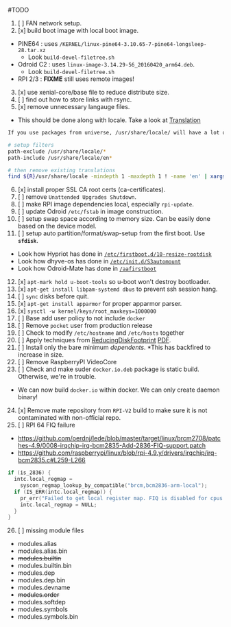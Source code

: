 #TODO

1. [ ] FAN network setup.  
2. [x] build boot image with local boot image.  
  - PINE64 : uses `/KERNEL/linux-pine64-3.10.65-7-pine64-longsleep-28.tar.xz`  
    * Look `build-devel-filetree.sh` 
  - Odroid C2 : uses `linux-image-3.14.29-56_20160420_arm64.deb`. 
    * Look `build-devel-filetree.sh`  
  - RPI 2/3 : **FIXME** still uses remote images!
3. [x] use xenial-core/base file to reduce distribute size.  
4. [ ] find out how to store links with rsync.  
5. [x] remove unnecessary langauge files.  
  - This should be done along with locale. Take a look at [Translation](https://wiki.ubuntu.com/ReducingDiskFootprint#Translations)	

  ```sh
  If you use packages from universe, /usr/share/locale/ will have a lot of (probably unneeded) translations. If you only need to support a relatively small subset of languages, the unnecessary ones can be filtered out with above dpkg   filters:
  
  # setup filters
  path-exclude /usr/share/locale/*
  path-include /usr/share/locale/en*
  
  # then remove existing translations
  find ${R}/usr/share/locale -mindepth 1 -maxdepth 1 ! -name 'en' | xargs rm -r
  ```    
6. [x] install proper SSL CA root certs (ca-certificates).  
7. [ ] remove `Unattended Upgrades Shutdown`.  
8. [ ] make RPI image dependencies local, especially `rpi-update`.  
9. [ ] update Odroid `/etc/fstab` in image construction.  
10. [ ] setup swap space according to memory size. Can be easily done based on the device model.  
11. [ ] setup auto partition/format/swap-setup from the first boot. Use **`sfdisk`**.  
  - Look how Hypriot has done in [`/etc/firstboot.d/10-resize-rootdisk`](./DOCUMENT/10-resize-rootdisk.sh)  
  - Look how dhyve-os has done in [`/etc/init.d/S3automount`](./DOCUMENT/S03automount.sh)
  - Look how Odroid-Mate has done in [`/aafirstboot`](./DOCUMENT/first_boot_odroid_mate.sh)
12. [x] `apt-mark hold u-boot-tools` so u-boot won't destroy bootloader.
13. [x] `apt-get install libpam-systemd dbus` to prevent ssh session hang.
14. [ ] `sync` disks before quit.
15. [x] `apt-get install apparmor` for proper apparmor parser.
16. [x] `sysctl -w kernel/keys/root_maxkeys=1000000`
17. [ ] Base add user policy to not include `docker`
18. [ ] Remove `pocket` user from production release
19. [ ] Check to modify `/etc/hostname` and `/etc/hosts` together
20. [ ] Apply techniques from [ReducingDiskFootprint](https://wiki.ubuntu.com/ReducingDiskFootprint) [PDF](DOCUMENT/ReducingDiskFootprint-UbuntuWiki.pdf).
21. [ ] Install only the bare minimum _dependents_. *This has backfired to increase in size.
22. [ ] Remove RaspberryPI VideoCore
23. [ ] Check and make suder `docker.io.deb` package is static build. Otherwise, we're in trouble.
  - We can now build `docker.io` within docker. We can only create daemon binary!
24. [x] Remove mate repository from `RPI-V2` build to make sure it is not contaminated with non-official repo.
25. [ ] RPI 64 FIQ failure 

  - <https://github.com/oerdnj/lede/blob/master/target/linux/brcm2708/patches-4.9/0008-irqchip-irq-bcm2835-Add-2836-FIQ-support.patch>
  - <https://github.com/raspberrypi/linux/blob/rpi-4.9.y/drivers/irqchip/irq-bcm2835.c#L259-L266>

  ```c
  if (is_2836) {
    intc.local_regmap =
      syscon_regmap_lookup_by_compatible("brcm,bcm2836-arm-local");
    if (IS_ERR(intc.local_regmap)) {
      pr_err("Failed to get local register map. FIQ is disabled for cpus > 1\n");
      intc.local_regmap = NULL;
    }
  }
  ```
26. [ ] missing module files

  - modules.alias
  - modules.alias.bin  
  - ~~modules.builtin~~  
  - modules.builtin.bin  
  - modules.dep  
  - modules.dep.bin  
  - modules.devname  
  - ~~modules.order~~  
  - modules.softdep  
  - modules.symbols  
  - modules.symbols.bin